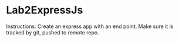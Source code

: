 # Lab2ExpressJs
Instructions:  Create an express app with an end point.  Make sure it is tracked by git, pushed to remote repo.
